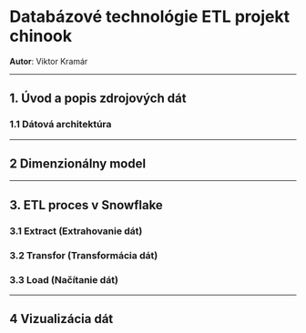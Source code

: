 # **Databázové technológie ETL projekt chinook**

**Autor**: Viktor Kramár



---
## **1. Úvod a popis zdrojových dát**

### **1.1 Dátová architektúra**


---
## **2 Dimenzionálny model**



---
## **3. ETL proces v Snowflake**

### **3.1 Extract (Extrahovanie dát)**


### **3.2 Transfor (Transformácia dát)**

### **3.3 Load (Načítanie dát)**
---
## **4 Vizualizácia dát**

